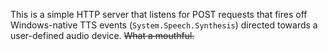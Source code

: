 This is a simple HTTP server that listens for POST requests that fires off Windows-native TTS events (`System.Speech.Synthesis`) directed towards a user-defined audio device. ~~What a mouthful.~~